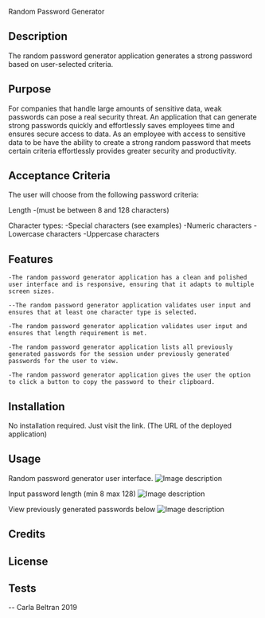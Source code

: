 Random Password Generator

## Description
The random password generator application generates a strong password based on user-selected criteria.

## Purpose
For companies that handle large amounts of sensitive data, weak passwords can pose a real security threat. An application that can generate strong passwords quickly and effortlessly saves employees time and ensures secure access to data. As an employee with access to sensitive data to be have the ability to create a strong random password that meets certain criteria effortlessly provides greater security and productivity.

## Acceptance Criteria
The user will choose from the following password criteria:

  Length 
    -(must be between 8 and 128 characters)

  Character types:
    -Special characters (see examples)
    -Numeric characters
    -Lowercase characters
    -Uppercase characters

## Features
    -The random password generator application has a clean and polished user interface and is responsive, ensuring that it adapts to multiple screen sizes.

    --The random password generator application validates user input and ensures that at least one character type is selected. 

    -The random password generator application validates user input and ensures that length requirement is met.

    -The random password generator application lists all previously generated passwords for the session under previously generated passwords for the user to view. 
    
    -The random password generator application gives the user the option to click a button to copy the password to their clipboard.

## Installation 
No installation required. Just visit the link.
(The URL of the deployed application)

## Usage
Random password generator user interface.
![Image description](link-to-image)

Input password length (min 8 max 128)
![Image description](link-to-image)

View previously generated passwords below
![Image description](previous)

## Credits


## License


## Tests

--
Carla Beltran 2019